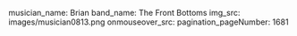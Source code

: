 musician_name: Brian
band_name: The Front Bottoms
img_src: images/musician0813.png
onmouseover_src: 
pagination_pageNumber: 1681